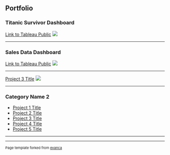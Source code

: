 ## Portfolio


### Titanic Survivor Dashboard 

[Link to Tableau Public](https://public.tableau.com/profile/leetevan72#!/vizhome/titanicsurvival_15739544718620/Dashboard1)
<img src="https://github.com/leetevan72/leetevan72.github.io/blob/master/images/screengrabimg.PNG?raw=true"/>

---

### Sales Data Dashboard

[Link to Tableau Public](https://public.tableau.com/profile/leetevan72#!/vizhome/SalesDashboard_15740082320880/Dashboard1)
<img src="https://github.com/leetevan72/leetevan72.github.io/blob/master/images/salesdataimg.png?raw=true"/>

---
[Project 3 Title](http://example.com/)
<img src="images/dummy_thumbnail.jpg?raw=true"/>

---

### Category Name 2

- [Project 1 Title](http://example.com/)
- [Project 2 Title](http://example.com/)
- [Project 3 Title](http://example.com/)
- [Project 4 Title](http://example.com/)
- [Project 5 Title](http://example.com/)

---




---
<p style="font-size:11px">Page template forked from <a href="https://github.com/evanca/quick-portfolio">evanca</a></p>
<!-- Remove above link if you don't want to attibute -->
